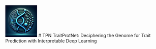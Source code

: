 <img src="images/TPN_icon.webp" width="100" height="100" alt="Image text">
# TPN
TraitProtNet: Deciphering the Genome for Trait Prediction with Interpretable Deep Learning

